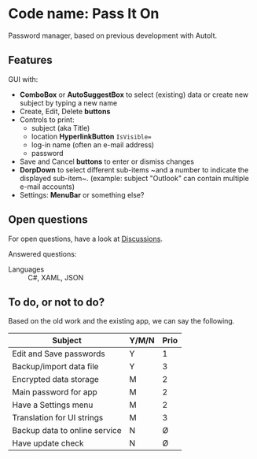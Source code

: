 # Code name: Pass It On

Password manager, based on previous development with AutoIt.

## Features

GUI with:

- **ComboBox** or **AutoSuggestBox** to select (existing) data or create new subject by typing a new name
- Create, Edit, Delete **buttons**
- Controls to print:
  - subject (aka Title)
  - location **HyperlinkButton** `IsVisible=`
  - log-in name (often an e-mail address)
  - password
- Save and Cancel **buttons** to enter or dismiss changes
- **DorpDown** to select different sub-items ~and a number to indicate the displayed sub-item~. (example: subject "Outlook" can contain multiple e-mail accounts)
- Settings: **MenuBar** or something else?

## Open questions

For open questions, have a look at [Discussions](https://github.com/Jay-o-Way/Learning-this/discussions).

Answered questions:
<dl>
<dt>Languages</dt><dd>C#, XAML, JSON</dd>
</dl>

## To do, or not to do?

Based on the old work and the existing app, we can say the following.

| Subject                       | Y/M/N | Prio |
|-------------------------------|-------|------|
| Edit and Save passwords       | Y     | 1    |
| Backup/import data file       | Y     | 3    |
| Encrypted data storage        | M     | 2    |
| Main password for app         | M     | 2    |
| Have a Settings menu          | M     | 2    |
| Translation for UI strings    | M     | 3    |
| Backup data to online service | N     | Ø    |
| Have update check             | N     | Ø    |
